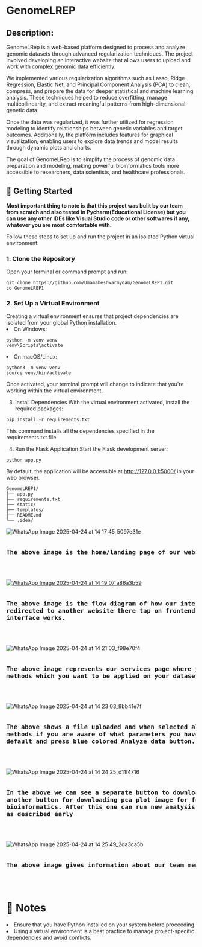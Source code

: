 <h1><b></b>GenomeLREP</b></h1>

<h2><b>Description:</b></h2>

GenomeLRep is a web-based platform designed to process and analyze genomic datasets through advanced regularization techniques. The project involved developing an interactive website that allows users to upload and work with complex genomic data efficiently.

We implemented various regularization algorithms such as Lasso, Ridge Regression, Elastic Net, and Principal Component Analysis (PCA) to clean, compress, and prepare the data for deeper statistical and machine learning analysis. These techniques helped to reduce overfitting, manage multicollinearity, and extract meaningful patterns from high-dimensional genetic data.

Once the data was regularized, it was further utilized for regression modeling to identify relationships between genetic variables and target outcomes. Additionally, the platform includes features for graphical visualization, enabling users to explore data trends and model results through dynamic plots and charts.

The goal of GenomeLRep is to simplify the process of genomic data preparation and modeling, making powerful bioinformatics tools more accessible to researchers, data scientists, and healthcare professionals.

<h2>🚀 Getting Started</h2>
<b>Most important thing to note is that this project was bulit by our team from scratch and also tested in Pycharm(Educational License) but you can use any other IDEs like Visual Studio code or other softwares if any, whatever you are most comfortable with.</b>

Follow these steps to set up and run the project in an isolated Python virtual environment:

<h3>1. Clone the Repository</h3>
Open your terminal or command prompt and run:

```
git clone https://github.com/Umamaheshwarmydam/GenomeLREP1.git
cd GenomeLREP1
```

<h3>2. Set Up a Virtual Environment</h3>
Creating a virtual environment ensures that project dependencies are isolated from your global Python installation.​
<li>On Windows:</li>

```
python -m venv venv
venv\Scripts\activate
```

<li>On macOS/Linux:</li>

```
python3 -m venv venv
source venv/bin/activate
```

Once activated, your terminal prompt will change to indicate that you're working within the virtual environment.​

3. Install Dependencies
With the virtual environment activated, install the required packages:​

```
pip install -r requirements.txt
```

This command installs all the dependencies specified in the requirements.txt file.​

4. Run the Flask Application
Start the Flask development server:

```
python app.py
```

By default, the application will be accessible at http://127.0.0.1:5000/ in your web browser.

```
GenomeLREP1/
├── app.py
├── requirements.txt
├── static/
├── templates/
├── README.md
└── .idea/
```

![WhatsApp Image 2025-04-24 at 14 17 45_5097e31e](https://github.com/user-attachments/assets/f07bbbeb-5301-4b0d-a872-54affd1bed2a)

<pre>
<h3><b>The above image is the home/landing page of our website.</b></h3>

</pre>

[![WhatsApp Image 2025-04-24 at 14 19 07_a86a3b59](https://github.com/user-attachments/assets/090c9183-3d2c-406f-9803-f76422f3aa4b)](https://ncase.me/loopy/v1.1/?embed=1&data=[[[1,1228,-34,1,%22User%2520input%2520%22,4],[2,1188,229,1,%22Website%2520%22,5],[3,856,365,0.5,%22Backend%2520%22,2],[5,427,607,0.5,%22ML%2520library%22,4],[12,387,931,0.5,%22LASSO%22,4],[13,784,896,0.5,%22Ridge%22,4],[14,1138,793,0.5,%22Elastic%2520net%22,4],[15,1130,550,0.5,%22JSON%2520FORMAT%22,3],[16,519,25,0.5,%22Front%2520end%22,1],[21,63,715,0.5,%22PCA%22,0]],[[2,1,44,-1,0],[1,2,40,1,0],[2,3,-43,1,0],[3,2,-92,-1,0],[5,3,141,1,0],[12,5,70,1,0],[13,5,-74,1,0],[14,5,-87,1,0],[5,15,68,1,0],[15,2,-115,1,0],[2,16,32,1,0],[16,2,53,-1,0],[3,5,-33,-1,0],[5,12,20,-1,0],[5,13,-15,-1,0],[5,14,44,-1,0],[5,21,30,-1,0],[21,5,94,1,0]],[],21%5D)

<pre>
<h3><b>The above image is the flow diagram of how our interface system works, give a tap on it then you will be 
redirected to another website there tap on frontend node and that's all you can visualise how our 
interface works.</b></h3>

</pre>

![WhatsApp Image 2025-04-24 at 14 21 03_f98e70f4](https://github.com/user-attachments/assets/18036b98-159f-442b-9454-9778bc668841)

<pre>
<h3><b>The above image represents our services page where you can see file uploading feature and selecting 
methods which you want to be applied on your dataset.</b></h3>

</pre>

![WhatsApp Image 2025-04-24 at 14 23 03_8bb41e7f](https://github.com/user-attachments/assets/cc5386fb-7e85-4b1a-803a-7780d8e65459)

<pre>
<h3><b>The above shows a file uploaded and when selected all methods we will get to see hyperparameters of all 
methods if you are aware of what parameters you have to select you can do so. Otherwise you can keep it 
default and press blue colored Analyze data button.</b></h3>

</pre>


![WhatsApp Image 2025-04-24 at 14 24 25_d11f4716](https://github.com/user-attachments/assets/5989ad0a-f80b-4463-ad79-f9405a58186c)

<pre>
<h3><b>In the above we can see a separate button to download Regression methods and PCA values table as well as 
another button for downloading pca plot image for further research this downloadable files can be used in 
bioinformatics. After this one can run new analysis by clicking right most button and do the same process 
as described early</b></h3>
  
</pre>

![WhatsApp Image 2025-04-24 at 14 25 49_2da3ca5b](https://github.com/user-attachments/assets/6e0ee95e-028a-42f6-8dc0-bd31717f116b)

<pre>
<h3><b>The above image gives information about our team members who contributed to this project.</b></h3>
  
</pre>

<h1><b>📌 Notes</b></h1>
<li>Ensure that you have Python installed on your system before proceeding.</li>

<li>Using a virtual environment is a best practice to manage project-specific dependencies and avoid conflicts.</li>
